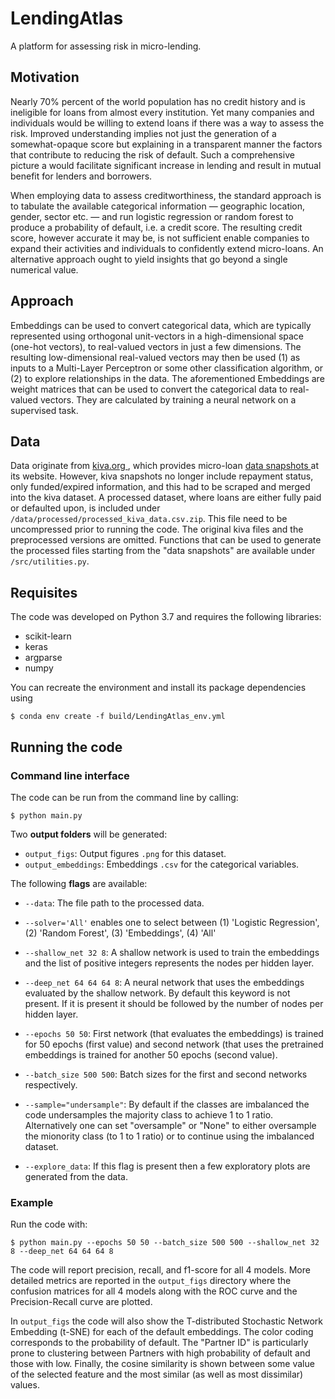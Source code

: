 # LendingAtlas
A platform for assessing risk in micro-lending.

## Motivation
Nearly 70% percent of the world population has no credit history and is ineligible for loans from almost every institution. Yet many companies and individuals would be willing to extend loans if there was a way to assess the risk. Improved understanding implies not just the generation of a somewhat-opaque score but explaining in a transparent manner the factors that contribute to reducing the risk of default. Such a comprehensive picture a would facilitate significant increase in lending and result in mutual benefit for lenders and borrowers.

When employing data to assess creditworthiness, the standard approach is to tabulate the available categorical information  &mdash; geographic location, gender, sector etc.  &mdash; and run logistic regression or random forest to produce a probability of default, i.e. a credit score. The resulting credit score, however accurate it may be, is not sufficient enable companies to expand their activities and individuals to confidently extend micro-loans. An alternative approach ought to yield insights that go beyond a single numerical value.

## Approach

Embeddings can be used to convert categorical data, which are typically represented using orthogonal unit-vectors in a high-dimensional space (one-hot vectors), to real-valued vectors in just a few dimensions. The resulting low-dimensional real-valued vectors may then be used (1) as inputs to a Multi-Layer Perceptron or some other classification algorithm, or (2) to explore relationships in the data. The aforementioned Embeddings are weight matrices that can be used to convert the categorical data to real-valued vectors. They are calculated by training a neural network on a supervised task.

## Data
Data originate from <a href="https://www.kiva.org"> kiva.org </a>, which provides micro-loan <a href="https://build.kiva.org/docs/data/snapshots"> data snapshots </a> at its website. However, kiva snapshots no longer include repayment status, only funded/expired information, and this had to be scraped and merged into the kiva dataset. A processed dataset, where loans are either fully paid or defaulted upon, is included under `/data/processed/processed_kiva_data.csv.zip`. This file need to be uncompressed prior to running the code. The original kiva files and the preprocessed versions are omitted. Functions that can be used to generate the processed files starting from the "data snapshots" are available under `/src/utilities.py`.

## Requisites
The code was developed on Python 3.7 and requires the following libraries:
- scikit-learn
- keras
- argparse
- numpy 

You can recreate the environment and install its package dependencies using
```shell
$ conda env create -f build/LendingAtlas_env.yml
```

## Running the code

### Command line interface
The code can be run from the command line by calling:
```shell
$ python main.py
```
Two **output folders** will be generated:
- `output_figs`: Output figures `.png` for this dataset.
- `output_embeddings`: Embeddings `.csv` for the categorical variables.

The following **flags** are available:

- `--data`: The file path to the processed data.

- `--solver='All'` enables one to select between (1) 'Logistic Regression', (2) 'Random Forest', (3) 'Embeddings', (4) 'All'

- `--shallow_net 32 8`: A shallow network is used to train the embeddings and the list of positive integers represents the nodes per hidden layer.

- `--deep_net 64 64 64 8`: A neural network that uses the embeddings evaluated by the shallow network. By default this keyword is not present. If it is present it should be followed by the number of nodes per hidden layer.

- `--epochs 50 50`: First network (that evaluates the embeddings) is trained for 50 epochs (first value) and second network (that uses the pretrained embeddings is trained for another 50 epochs (second value). 

- `--batch_size 500 500`: Batch sizes for the first and second networks respectively.

- `--sample="undersample"`: By default if the classes are imbalanced the code undersamples the majority class to achieve 1 to 1 ratio. Alternatively one can set "oversample" or "None" to either oversample the mionority class (to 1 to 1 ratio) or to continue using the imbalanced dataset. 

- `--explore_data`: If this flag is present then a few exploratory plots are generated from the data. 

### Example
Run the code with:
```shell
$ python main.py --epochs 50 50 --batch_size 500 500 --shallow_net 32 8 --deep_net 64 64 64 8
```
The code will report precision, recall, and f1-score for all 4 models. More detailed metrics are reported in the `output_figs` directory where the confusion matrices for all 4 models along with the ROC curve and the Precision-Recall curve are plotted.

In `output_figs` the code will also show the T-distributed Stochastic Network Embedding (t-SNE) for each of the default embeddings. The color coding corresponds to the probability of default. The "Partner ID" is particularly prone to clustering between Partners with high probability of default and those with low. Finally, the cosine similarity is shown between some value of the selected feature and the most similar (as well as most dissimilar) values.  
